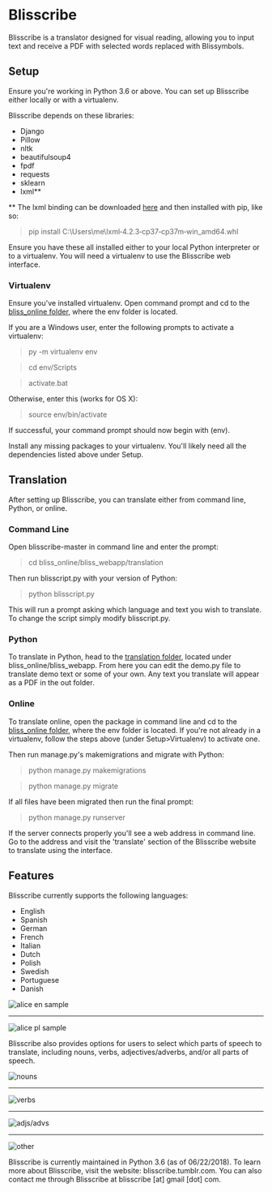 <h1>Blisscribe</h1>

Blisscribe is a translator designed for visual reading, allowing you to input text and receive a PDF with selected words replaced with Blissymbols.


<h2>Setup</h2>

Ensure you're working in Python 3.6 or above.  You can set up Blisscribe either locally or with a virtualenv.

Blisscribe depends on these libraries:

- Django
- Pillow
- nltk
- beautifulsoup4
- fpdf
- requests
- sklearn
- lxml**

** The lxml binding can be downloaded [here](https://www.lfd.uci.edu/~gohlke/pythonlibs/#lxml) and then installed with pip, like so:

> pip install C:\Users\me\lxml‑4.2.3‑cp37‑cp37m‑win_amd64.whl

Ensure you have these all installed either to your local Python interpreter or to a virtualenv.
You will need a virtualenv to use the Blisscribe web interface.


<h3>Virtualenv</h3>

Ensure you've installed virtualenv.  Open command prompt and cd to the [bliss_online folder](https://github.com/coraharmonica/blisscribe/tree/master/bliss_online), where the env folder is located.

If you are a Windows user, enter the following prompts to activate a virtualenv:

> py -m virtualenv env

> cd env/Scripts

> activate.bat

Otherwise, enter this (works for OS X):

> source env/bin/activate

If successful, your command prompt should now begin with (env).

Install any missing packages to your virtualenv.  You'll likely need all the dependencies listed above under Setup.



<h2>Translation</h2>

After setting up Blisscribe, you can translate either from command line, Python, or online.

<h3>Command Line</h3>

Open blisscribe-master in command line and enter the prompt:

> cd bliss_online/bliss_webapp/translation

Then run blisscript.py with your version of Python:

> python blisscript.py

This will run a prompt asking which language and text you wish to translate.  To change the script simply modify blisscript.py.

<h3>Python</h3>

To translate in Python, head to the [translation folder](https://github.com/coraharmonica/blisscribe/tree/master/bliss_online/bliss_webapp/translation), located under bliss_online/bliss_webapp.  From here you can edit the demo.py file to translate demo text or some of your own.  Any text you translate will appear as a PDF in the out folder.

<h3>Online</h3>

To translate online, open the package in command line and cd to the [bliss_online folder](https://github.com/coraharmonica/blisscribe/tree/master/bliss_online), where the env folder is located.  If you're not already in a virtualenv, follow the steps above (under Setup>Virtualenv) to activate one.

Then run manage.py's makemigrations and migrate with Python:

> python manage.py makemigrations

> python manage.py migrate

If all files have been migrated then run the final prompt:

> python manage.py runserver

If the server connects properly you'll see a web address in command line.  Go to the address and visit the 'translate' section of the Blisscribe website to translate using the interface.

<h2>Features</h2>

Blisscribe currently supports the following languages:
- English
- Spanish
- German
- French
- Italian
- Dutch
- Polish
- Swedish
- Portuguese
- Danish


![alice en sample](https://github.com/coraharmonica/blisscribe/blob/master/bliss_online/bliss_webapp/translation/sample%20translations/alice%20en%20sample.png?raw=true)

***

![alice pl sample](https://github.com/coraharmonica/blisscribe/blob/master/bliss_online/bliss_webapp/translation/sample%20translations/alice%20pl%20sample.png?raw=true)


Blisscribe also provides options for users to select which parts of speech to translate, including nouns, verbs, adjectives/adverbs, and/or all parts of speech.

![nouns](https://github.com/coraharmonica/blisscribe/blob/master/bliss_online/bliss_webapp/translation/sample%20translations/quickbrownfox_nouns.png?raw=true)

***

![verbs](https://github.com/coraharmonica/blisscribe/blob/master/bliss_online/bliss_webapp/translation/sample%20translations/quickbrownfox_verbs.png?raw=true)

***

![adjs/advs](https://github.com/coraharmonica/blisscribe/blob/master/bliss_online/bliss_webapp/translation/sample%20translations/quickbrownfox_adjs.png?raw=true)

***

![other](https://github.com/coraharmonica/blisscribe/blob/master/bliss_online/bliss_webapp/translation/sample%20translations/quickbrownfox_other.png?raw=true)


Blisscribe is currently maintained in Python 3.6 (as of 06/22/2018).
To learn more about Blisscribe, visit the website:  blisscribe.tumblr.com.  You can also contact me through Blisscribe at blisscribe [at] gmail [dot] com.

